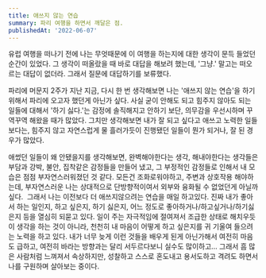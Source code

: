 ```yaml
---
title: 애쓰지 않는 연습
summary: 파리 여행을 하면서 깨달은 점.
publishedAt: '2022-06-07'
---
```


유럽 여행을 떠나기 전에 나는 무엇때문에 이 여행을 하는지에 대한 생각이 문득 들었던 순간이 있었다. 그 생각이 떠올랐을 때 바로 대답을 해보려 했는데, '그냥.' 말고는 떠오르는 대답이 없더라. 그래서 질문에 대답하기를 보류했다.

파리에 머문지 2주가 지난 지금, 다시 한 번 생각해보면 나는 '애쓰지 않는 연습'을 하기 위해서 파리에 오고자 했던게 아닌가 싶다. 사실 굳이 안해도 되고 힘주지 않아도 되는 일들에 대해서 '하기 싫다.'는 감정에 솔직해지고 안하기 보단, 의무감을 우선시하며 꾸역꾸역 해왔을 때가 많았다. 그치만 생각해보면 내가 잘 되고 싶다고 애쓰고 노력한 일들보다는, 힘주지 않고 자연스럽게 물 흘러가듯이 진행됐던 일들이 뭔가 되거나, 잘 된 경우가 많았다.

애썼던 일들이 왜 안됐을지를 생각해보면, 완벽해야한다는 생각, 해내야한다는 생각들은 부담과 강박, 불안, 집착같은 감정들을 만들어 냈고, 그 부정적인 감정들로 인해서 내 모습은 점점 부자연스러워졌던 것 같다. 모든건 조화로워야하고, 주변과 상호작용 해야하는데, 부자연스러운 나는 상대적으로 단방향적이여서 외부와 융화될 수 없었던게 아닐까싶다.
​
그래서 나는 이전보다 더 애쓰지않으려는 연습을 매일 하고있다. 진짜 내가 좋아서 하는 일인지, 하고 싶은지, 하기 싫은지, 어느 정도로 좋아하거나/하고싶거나/하기싫은지 등을 열심히 되묻고 있다. 일이 주는 자극적임에 절여져서 조급한 상태로 해치우듯이 생각을 하는 것이 아니라, 천천히 내 마음이 어떻게 하고 싶은지를 귀 기울여 들으려는 노력을 하고 있다. 내가 너무 늦게 이런 것들을 배우게 된게 아닌가해서 여전히 마음도 급하고, 여전히 바라는 방향과는 달리 서두르다보니 실수도 많이하고... 그래서 흠 많은 사람처럼 느껴져서 속상하지만, 성찰하고 스스로 혼도내고 용서도하고 격려도 하면서 나를 구원하며 살아보는 중이다.
